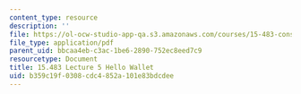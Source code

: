 ```yaml
---
content_type: resource
description: ''
file: https://ol-ocw-studio-app-qa.s3.amazonaws.com/courses/15-483-consumer-finance-markets-product-design-and-fintech-spring-2018/b359c19f0308cdc4852a101e83bdcdee_MIT15_483S18_L05.pdf
file_type: application/pdf
parent_uid: bbcaa4eb-c3ac-1be6-2890-752ec8eed7c9
resourcetype: Document
title: 15.483 Lecture 5 Hello Wallet
uid: b359c19f-0308-cdc4-852a-101e83bdcdee
---
```

